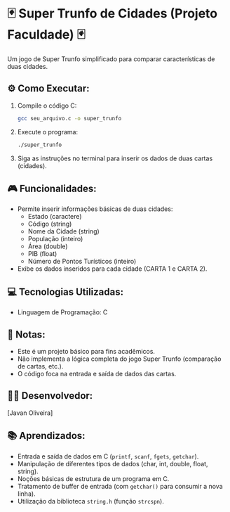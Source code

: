 # 🃏 Super Trunfo de Cidades (Projeto Faculdade) 🃏

Um jogo de Super Trunfo simplificado para comparar características de duas cidades.

## ⚙️ Como Executar:

1.  Compile o código C:
    ```bash
    gcc seu_arquivo.c -o super_trunfo
    ```
2.  Execute o programa:
    ```bash
    ./super_trunfo
    ```
3.  Siga as instruções no terminal para inserir os dados de duas cartas (cidades).

## 🎮 Funcionalidades:

* Permite inserir informações básicas de duas cidades:
    * Estado (caractere)
    * Código (string)
    * Nome da Cidade (string)
    * População (inteiro)
    * Área (double)
    * PIB (float)
    * Número de Pontos Turísticos (inteiro)
* Exibe os dados inseridos para cada cidade (CARTA 1 e CARTA 2).

## 💻 Tecnologias Utilizadas:

* Linguagem de Programação: C

## 📝 Notas:

* Este é um projeto básico para fins acadêmicos.
* Não implementa a lógica completa do jogo Super Trunfo (comparação de cartas, etc.).
* O código foca na entrada e saída de dados das cartas.

## 👨‍🎓 Desenvolvedor:

[Javan Oliveira]

## 📚 Aprendizados:

* Entrada e saída de dados em C (`printf`, `scanf`, `fgets`, `getchar`).
* Manipulação de diferentes tipos de dados (char, int, double, float, string).
* Noções básicas de estrutura de um programa em C.
* Tratamento de buffer de entrada (com `getchar()` para consumir a nova linha).
* Utilização da biblioteca `string.h` (função `strcspn`).
